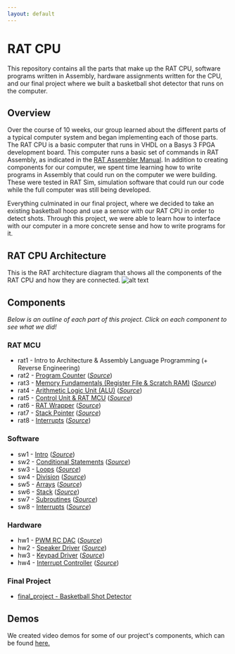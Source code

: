 ```yaml
---
layout: default
---
```


# RAT CPU
This repository contains all the parts that make up the RAT CPU, software programs written in Assembly, hardware assignments written for the CPU, and our final project where we built a basketball shot detector that runs on the computer.

## Overview
Over the course of 10 weeks, our group learned about the different parts of a typical computer system and began implementing each of those parts. The RAT CPU is a basic computer that runs in VHDL on a Basys 3 FPGA development board. This computer runs a basic set of commands in RAT Assembly, as indicated in the [RAT Assembler Manual][manual-link]. In addition to creating components for our computer, we spent time learning how to write programs in Assembly that could run on the computer we were building. These were tested in RAT Sim, simulation software that could run our code while the full computer was still being developed.

Everything culminated in our final project, where we decided to take an existing basketball hoop and use a sensor with our RAT CPU in order to detect shots. Through this project, we were able to learn how to interface with our computer in a more concrete sense and how to write programs for it.

## RAT CPU Architecture
This is the RAT architecture diagram that shows all the components of the RAT CPU and how they are connected.
![alt text][rat-architecture]

## Components
*Below is an outline of each part of this project. Click on each component to see what we did!*

### RAT MCU
* rat1 - Intro to Architecture & Assembly Language Programming (+ Reverse Engineering)
* rat2 - [Program Counter](https://jpanged.github.io/rat-cpu/rat2) ([*Source*](https://github.com/jpanged/rat-cpu/tree/master/rat2))
* rat3 - [Memory Fundamentals (Register File & Scratch RAM)](https://jpanged.github.io/rat-cpu/rat3) ([*Source*](https://github.com/jpanged/rat-cpu/tree/master/rat3))
* rat4 - [Arithmetic Logic Unit (ALU)](https://jpanged.github.io/rat-cpu/rat4) ([*Source*](https://github.com/jpanged/rat-cpu/tree/master/rat4))
* rat5 - [Control Unit & RAT MCU](https://jpanged.github.io/rat-cpu/rat5) ([*Source*](https://github.com/jpanged/rat-cpu/tree/master/rat5))
* rat6 - [RAT Wrapper](https://jpanged.github.io/rat-cpu/rat6) ([*Source*](https://github.com/jpanged/rat-cpu/tree/master/rat6))
* rat7 - [Stack Pointer](https://jpanged.github.io/rat-cpu/rat7) ([*Source*](https://github.com/jpanged/rat-cpu/tree/master/rat7))
* rat8 - [Interrupts](https://jpanged.github.io/rat-cpu/rat8) ([*Source*](https://github.com/jpanged/rat-cpu/tree/master/rat8))

### Software
* sw1 - [Intro](https://jpanged.github.io/rat-cpu/sw1) ([*Source*](https://github.com/jpanged/rat-cpu/tree/master/sw1))
* sw2 - [Conditional Statements](https://jpanged.github.io/rat-cpu/sw2) ([*Source*](https://github.com/jpanged/rat-cpu/tree/master/sw2))
* sw3 - [Loops](https://jpanged.github.io/rat-cpu/sw3) ([*Source*](https://github.com/jpanged/rat-cpu/tree/master/sw3))
* sw4 - [Division](https://jpanged.github.io/rat-cpu/sw4) ([*Source*](https://github.com/jpanged/rat-cpu/tree/master/sw4))
* sw5 - [Arrays](https://jpanged.github.io/rat-cpu/sw5) ([*Source*](https://github.com/jpanged/rat-cpu/tree/master/sw5))
* sw6 - [Stack](https://jpanged.github.io/rat-cpu/sw6) ([*Source*](https://github.com/jpanged/rat-cpu/tree/master/sw6))
* sw7 - [Subroutines](https://jpanged.github.io/rat-cpu/sw7) ([*Source*](https://github.com/jpanged/rat-cpu/tree/master/sw7))
* sw8 - [Interrupts](https://jpanged.github.io/rat-cpu/sw8) ([*Source*](https://github.com/jpanged/rat-cpu/tree/master/sw8))

### Hardware
* hw1 - [PWM RC DAC](https://jpanged.github.io/rat-cpu/hw1) ([*Source*](https://github.com/jpanged/rat-cpu/tree/master/hw1))
* hw2 - [Speaker Driver](https://jpanged.github.io/rat-cpu/hw2) ([*Source*](https://github.com/jpanged/rat-cpu/tree/master/hw2))
* hw3 - [Keypad Driver](https://jpanged.github.io/rat-cpu/hw3) ([*Source*](https://github.com/jpanged/rat-cpu/tree/master/hw3))
* hw4 - [Interrupt Controller](https://jpanged.github.io/rat-cpu/hw4) ([*Source*](https://github.com/jpanged/rat-cpu/tree/master/hw4))

### Final Project
* [final_project - Basketball Shot Detector](https://jpanged.github.io/rat-cpu/final_project)

## Demos
We created video demos for some of our project's components, which can be found [here.](https://jpanged.github.io/rat-cpu/demos)

<!-- Links -->
[rat-architecture]: https://i.imgur.com/mDBrb0T.jpg "RAT Architecture"
[manual-link]: https://drive.google.com/open?id=1VU7gsbydXKgvxlIF617siI2qLKeLrev5
